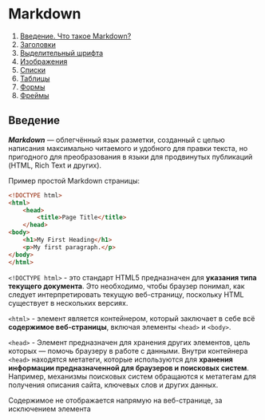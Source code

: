 # Markdown

1. [Введение. Что такое Markdown?]()
2. [Заголовки](#Текст)
3. [Выделительный шрифта]()
4. [Изображения]()
5. [Списки]()
6. [Таблицы]()
7. [Формы]()
8. [Фреймы]()

## Введение

***Markdown***  — облегчённый язык разметки, созданный с целью написания максимально читаемого и удобного для правки текста, но пригодного для преобразования в языки для продвинутых публикаций (HTML, Rich Text и других).

Пример простой Markdown страницы:

```html
<!DOCTYPE html>
<html>
    <head>
        <title>Page Title</title>
    </head>
<body>
    <h1>My First Heading</h1>
    <p>My first paragraph.</p>
</body>
</html>
```

`<!DOCTYPE html>` - это стандарт HTML5 предназначен для **указания типа текущего документа**. Это необходимо, чтобы браузер понимал, как следует интерпретировать текущую веб-страницу, поскольку HTML существует в нескольких версиях.

`<html>` - элемент является контейнером, который заключает в себе всё **содержимое веб-страницы**, включая элементы `<head>` и `<body>`.

`<head>` - Элемент предназначен для хранения других элементов, цель которых — помочь браузеру в работе с данными. Внутри контейнера `<head>` находятся метатеги, которые используются для **хранения информации предназначенной для браузеров и поисковых систем**. Например, механизмы поисковых систем обращаются к метатегам для получения описания сайта, ключевых слов и других данных.

Содержимое <head> не отображается напрямую на веб-странице, за исключением элемента <title>, он задаёт заголовок окна веб-страницы..

`<title>` -  определяет **заголовок документа** (веб-страницы).

`<body>` -  Элемент <body> предназначен для хранения содержимого веб-страницы (контента), отображаемого в окне браузера. Информацию, которую следует выводить в документе, следует располагать именно внутри контейнера <body>. К такой информации относится текст, изображения, теги, скрипты JavaScript и т. д.

`<h1>` - **обозначение заголовка** первого уровня.

`<p>` -  определяет **текстовый абзац**.
___
## Заголовки 

```markdown
# H1
## H2
### H3
#### H4
##### H5
###### H6
```

# H1
## H2
### H3
#### H4
##### H5
###### H6

------

## Заголовки

```markdown
Emphasis, aka italics, with *asterisks* or _underscores_.

Strong emphasis, aka bold, with **asterisks** or __underscores__.

Combined emphasis with **asterisks and _underscores_**.

Strikethrough uses two tildes. ~~Scratch this.~~
```

Emphasis, aka italics, with *asterisks* or *underscores*.

Strong emphasis, aka bold, with **asterisks** or **underscores**.

Combined emphasis with **asterisks and underscores**.

Strikethrough uses two tildes. ~~Scratch this.~~